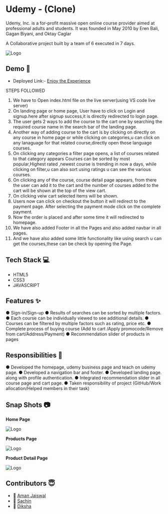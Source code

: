 
# Udemy - (Clone)

Udemy, Inc. is a for-profit massive open online course provider aimed at professional adults and students. It was founded in May 2010 by Eren Bali, Gagan Biyani, and Oktay Caglar

A Collaborative project built by a team of 6 executed in 7 days.


![Logo](https://www.udemy.com/staticx/udemy/images/v7/logo-udemy.svg)


## Demo  🎥

- Deployed Link:- [Enjoy the Experience](https://verdant-kitten-680f9d.netlify.app/)

STEPS FOLLOWED

1. We have to Open index.html file on the live server(using VS code live server)
2. On landing page or home page, User have to click on Login and signup.here after signup success,it is directly redirected to login page.
3. The user gets 2 ways to add the course to the cart one by searching the required course name in the search bar of the landing page.
4. Another way of adding course to the cart is by clicking on directly on any course in home page or while clicking on categories,u can click on any lanaguage for that related course,directly open those language courses.
5. On clicking any categories a filter page opens, a list of courses related to that category appears Courses can be sorted by most popular,Highest rated ,newest course is trending in now a days, while clicking on filter,u can also sort using ratings u can see the various courses.
6. On clicking any of the course, course detail page appears, from there the user can add it to the cart and the number of courses added to the cart will be shown at the top of the view cart.
7. On clicking veiw cart selected items will be shown.
8. Users now can click on checkout the button it will redirect to the payment page. After selecting the payment mode click on the complete payment.
9. Now the order is placed and after some time it will redirected to homepage.
10. We have also added Footer in all the Pages and also added navbar in all pages.
11. And we have also added some little functionality like using search u can get the courses,these can be check by opening the Page.

## Tech Stack 💻

- HTML5
- CSS3
- JAVASCRIPT

## Features ✨

●	Sign-in/Sign-up
●	Results of searches can be sorted by multiple factors.
●	Each course can be individually viewed to see additional details.
●	Courses can be filtered by multiple factors such as rating, price etc.
●	Complete process of buying course (Add to cart /Apply promocode/Remove from cart/Address/Payment)
●	Recommendation slider of products in pages  

## Responsibilities 💪

●	Developed the homepage, udemy business page and teach on udemy page. 
●	Developed a navigation bar and footer.
●	Developed landing page. along with profile authentication.
●	Integrated recommendation slider in all course page and cart page.
●	Taken responsibility of project (GitHub/Work allocation/Helped members in their task)


## Snap Shots 📷

**Home Page**

![Logo](https://i.ibb.co/c6B8Bwt/udemy3.png)

**Products  Page**

![Logo](https://i.ibb.co/bsHstqM/udemy1.png)


**Product Detail Page**

![Logo](https://i.ibb.co/p1QHygX/udemy2.png)

## Contributors  😇


- 👤 [Aman Jaiswal](https://github.com/AmanJaiswal0612)
- 👤 [Sachin](https://github.com/Sachin181818)
- 👤 [Diksha](https://github.com/diksha020202)




